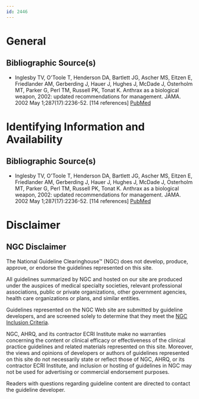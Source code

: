 ```yaml
---
id: 2446
---
```


# General

## Bibliographic Source(s)

- Inglesby TV, O'Toole T, Henderson DA, Bartlett JG, Ascher MS, Eitzen E, Friedlander AM, Gerberding J, Hauer J, Hughes J, McDade J, Osterholm MT, Parker G, Perl TM, Russell PK, Tonat K. Anthrax as a biological weapon, 2002: updated recommendations for management. JAMA. 2002 May 1;287(17):2236-52. [114 references] [ PubMed ](http://www.ncbi.nlm.nih.gov/entrez/query.fcgi?cmd=Retrieve&db=pubmed&dopt=Abstract&list_uids=11980524)

# Identifying Information and Availability

## Bibliographic Source(s)

- Inglesby TV, O'Toole T, Henderson DA, Bartlett JG, Ascher MS, Eitzen E, Friedlander AM, Gerberding J, Hauer J, Hughes J, McDade J, Osterholm MT, Parker G, Perl TM, Russell PK, Tonat K. Anthrax as a biological weapon, 2002: updated recommendations for management. JAMA. 2002 May 1;287(17):2236-52. [114 references] [ PubMed ](http://www.ncbi.nlm.nih.gov/entrez/query.fcgi?cmd=Retrieve&db=pubmed&dopt=Abstract&list_uids=11980524)

# Disclaimer

## NGC Disclaimer

The National Guideline Clearinghouse™ (NGC) does not develop, produce, approve, or endorse the guidelines represented on this site.

All guidelines summarized by NGC and hosted on our site are produced under the auspices of medical specialty societies, relevant professional associations, public or private organizations, other government agencies, health care organizations or plans, and similar entities.

Guidelines represented on the NGC Web site are submitted by guideline developers, and are screened solely to determine that they meet the [NGC Inclusion Criteria](/help-and-about/summaries/inclusion-criteria).

NGC, AHRQ, and its contractor ECRI Institute make no warranties concerning the content or clinical efficacy or effectiveness of the clinical practice guidelines and related materials represented on this site. Moreover, the views and opinions of developers or authors of guidelines represented on this site do not necessarily state or reflect those of NGC, AHRQ, or its contractor ECRI Institute, and inclusion or hosting of guidelines in NGC may not be used for advertising or commercial endorsement purposes.

Readers with questions regarding guideline content are directed to contact the guideline developer.

